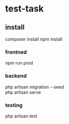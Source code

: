 # test-task

## install
composer install 
npm install  

### frontned
npm run prod  

### backend
php artisan migration --seed  
php artisan serve  

### testing
php artisan test  
